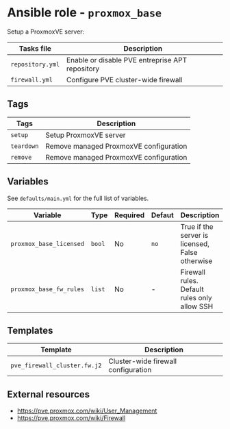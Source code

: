 # Ansible role - `proxmox_base`

Setup a ProxmoxVE server:

| Tasks file       | Description                                     |
|------------------|-------------------------------------------------|
| `repository.yml` | Enable or disable PVE entreprise APT repository |
| `firewall.yml`   | Configure PVE cluster-wide firewall             |

## Tags

| Tags       | Description                            |
|------------|----------------------------------------|
| `setup`    | Setup ProxmoxVE server                 |
| `teardown` | Remove managed ProxmoxVE configuration |
| `remove`   | Remove managed ProxmoxVE configuration |

## Variables

See `defaults/main.yml` for the full list of variables.

| Variable                | Type   | Required | Defaut | Description                                     |
|-------------------------|--------|----------|--------|-------------------------------------------------|
| `proxmox_base_licensed` | `bool` | No       | `no`   | True if the server is licensed, False otherwise |
| `proxmox_base_fw_rules` | `list` | No       | -      | Firewall rules. Default rules only allow SSH    |

## Templates

| Template                     | Description                         |
|------------------------------|-------------------------------------|
| `pve_firewall_cluster.fw.j2` | Cluster-wide firewall configuration |

## External resources

* https://pve.proxmox.com/wiki/User_Management
* https://pve.proxmox.com/wiki/Firewall
